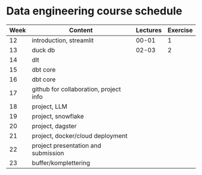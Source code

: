 # Data engineering course schedule


| **Week** | **Content**                                               | **Lectures** | **Exercise** |
| -------- | --------------------------------------------------------- | ------------ | ------------ |
| 12       | introduction, streamlit                                   | 00-01        |      1       |
| 13       | duck db                                                   | 02-03        |      2       |
| 14       | dlt                                                       |              |              |
| 15       | dbt core                                                  |              |              |
| 16       | dbt core                                                  |              |              |
| 17       | github for collaboration, project info                    |              |              |
| 18       | project, LLM                                              |              |              |
| 19       | project, snowflake                                        |              |              |
| 20       | project, dagster                                          |              |              |
| 21       | project, docker/cloud deployment                          |              |              |
| 22       | project presentation and submission                       |              |              |
| 23       | buffer/komplettering                                      |              |              |
